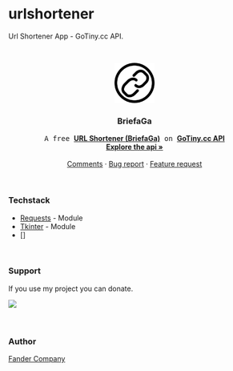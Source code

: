 # urlshortener
Url Shortener App - GoTiny.cc API.

<!-- PROJECT LOGO -->
<br />
<p align="center">
  <a href="https://github.com/Fander-Company/urlshortener">
    <img src="images/logo.png" alt="Logo" width="80" height="80">
  </a>

  <h3 align="center">BriefaGa</h3>

  <p align="center">
    <samp>A free </samp><a href="https://briefa.ga"><strong>URL Shortener (BriefaGa)</strong></a><samp> on </samp><a href="https://briefa.ga"><strong>GoTiny.cc API</strong></a>
    <br />
    <a href="https://github.com/robvanbakel/gotiny-api"><strong>Explore the api »</strong></a>
    <br />
    <br />
    <a href="https://github.com/Fander-Company/urlshortener/issues/1">Comments</a>
    ·
    <a href="https://github.com/Fander-Company/urlshortener/issues">Bug report</a>
    ·
    <a href="https://github.com/Fander-Company/urlshortener/issues">Feature request</a>
  </p>
</p>

<br/>

### Techstack

* [Requests](https://requests.readthedocs.io/) - Module
* [Tkinter](https://docs.python.org/3/library/tkinter.html) - Module
* []

<br/>

### Support

If you use my project you can donate.

<a href="https://www.donationalerts.com/r/fander_company"><img src="https://res.cloudinary.com/dlqffpomw/image/upload/v1658231652/%D0%94%D0%B8%D0%B7%D0%B0%D0%B9%D0%BD_%D0%B1%D0%B5%D0%B7_%D0%BD%D0%B0%D0%B7%D0%B2%D0%B0%D0%BD%D0%B8%D1%8F_20_zf9rbw.png" height="35px"/></a>

<br/>

<!-- LICENSE -->
### Author

[Fander Company](https://fadcomp.tk)
